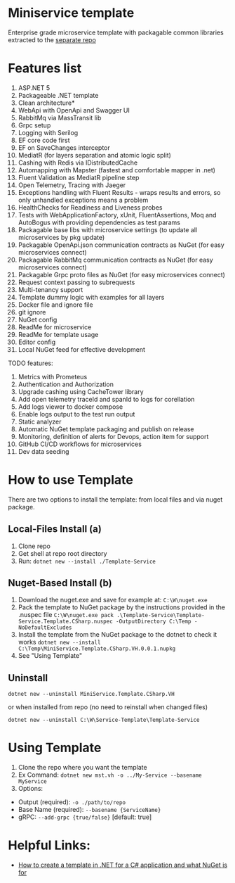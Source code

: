 # Miniservice template
Enterprise grade microservice template with packagable common libraries extracted to the [separate repo](https://github.com/vit-h/mini-service-common)

# Features list
1. ASP.NET 5
2. Packageable .NET template
3. Clean architecture*
4. WebApi with OpenApi and Swagger UI
5. RabbitMq via MassTransit lib
6. Grpc setup
7. Logging with Serilog
8. EF core code first
9. EF on SaveChanges interceptor
10. MediatR (for layers separation and atomic logic split)
11. Cashing with Redis via IDistributedCache
12. Automapping with Mapster (fastest and comfortable mapper in .net)
13. Fluent Validation as MediatR pipeline step
14. Open Telemetry, Tracing with Jaeger
15. Exceptions handling with Fluent Results - wraps results and errors, so only unhandled exceptions means a problem
16. HealthChecks for Readiness and Liveness probes
17. Tests with WebApplicationFactory, xUnit, FluentAssertions, Moq and AutoBogus with providing dependencies as test params
18. Packagable base libs with microservice settings (to update all microservices by pkg update)
19. Packagable OpenApi.json communication contracts as NuGet (for easy microservices connect)
20. Packagable RabbitMq communication contracts as NuGet (for easy microservices connect)
21. Packagable Grpc proto files as NuGet (for easy microservices connect)
22. Request context passing to subrequests
23. Multi-tenancy support
24. Template dummy logic with examples for all layers
25. Docker file and ignore file
26. git ignore
27. NuGet config
28. ReadMe for microservice
29. ReadMe for template usage 
30. Editor config
31. Local NuGet feed for effective development

TODO features:
1. Metrics with Prometeus
2. Authentication and Authorization
3. Upgrade cashing using CacheTower library
4. Add open telemetry traceId and spanId to logs for corellation
5. Add logs viewer to docker compose
6. Enable logs output to the test run output
7. Static analyzer
8. Automatic NuGet template packaging and publish on release
9. Monitoring, definition of alerts for Devops, action item for support
10. GitHub CI/CD workflows for microservices
11. Dev data seeding

# How to use Template
There are two options to install the template: from local files and via nuget package.

## Local-Files Install (a)
1. Clone repo
2. Get shell at repo root directory
3. Run: `dotnet new --install ./Template-Service`

## Nuget-Based Install (b)
1. Download the nuget.exe and save for example at: `C:\W\nuget.exe`
2. Pack the template to NuGet package by the instructions provided in the .nuspec file
`C:\W\nuget.exe pack .\Template-Service\Template-Service.Template.CSharp.nuspec -OutputDirectory C:\Temp -NoDefaultExcludes`
3. Install the template from the NuGet package to the dotnet to check it works
`dotnet new --install C:\Temp\MiniService.Template.CSharp.VH.0.0.1.nupkg`
4. See "Using Template"

## Uninstall
`dotnet new --uninstall MiniService.Template.CSharp.VH`

or when installed from repo (no need to reinstall when changed files)

`dotnet new --uninstall C:\W\Service-Template\Template-Service`

# Using Template
1. Clone the repo where you want the template
2. Ex Command: `dotnet new mst.vh -o ../My-Service --basename MyService`
3. Options:
- Output (required): `-o ./path/to/repo`
- Base Name (required): `--basename {ServiceName}`
- gRPC: `--add-grpc {true/false}` [default: true]


# Helpful Links:
- [How to create a template in .NET for a C# application and what NuGet is for](https://itnext.io/how-to-create-a-template-in-net-for-a-c-application-and-what-nuget-is-for-e5d4fc03c487)
